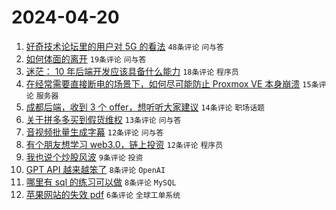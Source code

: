 # 2024-04-20

1. [好奇技术论坛里的用户对 5G 的看法](https://www.v2ex.com/t/1034111) `48条评论` `问与答`
1. [如何体面的离开](https://www.v2ex.com/t/1034144) `19条评论` `问与答`
1. [迷茫： 10 年后端开发应该具备什么能力](https://www.v2ex.com/t/1034113) `18条评论` `程序员`
1. [在经常需要直接断电的场景下，如何尽可能防止 Proxmox VE 本身崩溃](https://www.v2ex.com/t/1034123) `15条评论` `服务器`
1. [成都后端，收到 3 个 offer，想听听大家建议](https://www.v2ex.com/t/1034121) `14条评论` `职场话题`
1. [关于拼多多买到假货维权](https://www.v2ex.com/t/1034147) `13条评论` `问与答`
1. [音视频批量生成字幕](https://www.v2ex.com/t/1034131) `12条评论` `问与答`
1. [有个朋友想学习 web3.0，链上投资](https://www.v2ex.com/t/1034103) `12条评论` `程序员`
1. [我也说个炒股风波](https://www.v2ex.com/t/1034101) `9条评论` `投资`
1. [GPT API 越来越笨了](https://www.v2ex.com/t/1034148) `8条评论` `OpenAI`
1. [哪里有 sql 的练习可以做](https://www.v2ex.com/t/1034135) `8条评论` `MySQL`
1. [苹果网站的失效 pdf](https://www.v2ex.com/t/1034104) `6条评论` `全球工单系统`
